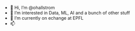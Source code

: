 - 👋 Hi, I’m @ohallstrom
- 👀 I’m interested in Data, ML, AI and a bunch of other stuff
- 🌱 I’m currently on echange at EPFL
- 📫 

<!---
ohallstrom/ohallstrom is a ✨ special ✨ repository because its `README.md` (this file) appears on your GitHub profile.
You can click the Preview link to take a look at your changes.
--->
